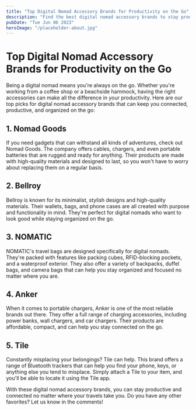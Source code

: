 ```yaml
---
title: "Top Digital Nomad Accessory Brands for Productivity on the Go"
description: "Find the best digital nomad accessory brands to stay productive on the go. Our top picks include brands known for their durability, flexibility, and convenience."
pubDate: "Tue Jun 06 2023"
heroImage: "/placeholder-about.jpg"
---
```


# Top Digital Nomad Accessory Brands for Productivity on the Go

Being a digital nomad means you&#39;re always on the go. Whether you&#39;re working from a coffee shop or a beachside hammock, having the right accessories can make all the difference in your productivity. Here are our top picks for digital nomad accessory brands that can keep you connected, productive, and organized on the go:

## 1. Nomad Goods

If you need gadgets that can withstand all kinds of adventures, check out Nomad Goods. The company offers cables, chargers, and even portable batteries that are rugged and ready for anything. Their products are made with high-quality materials and designed to last, so you won&#39;t have to worry about replacing them on a regular basis.

## 2. Bellroy

Bellroy is known for its minimalist, stylish designs and high-quality materials. Their wallets, bags, and phone cases are all created with purpose and functionality in mind. They&#39;re perfect for digital nomads who want to look good while staying organized on the go.

## 3. NOMATIC

NOMATIC&#39;s travel bags are designed specifically for digital nomads. They&#39;re packed with features like packing cubes, RFID-blocking pockets, and a waterproof exterior. They also offer a variety of backpacks, duffel bags, and camera bags that can help you stay organized and focused no matter where you are.

## 4. Anker

When it comes to portable chargers, Anker is one of the most reliable brands out there. They offer a full range of charging accessories, including power banks, wall chargers, and car chargers. Their products are affordable, compact, and can help you stay connected on the go.

## 5. Tile

Constantly misplacing your belongings? Tile can help. This brand offers a range of Bluetooth trackers that can help you find your phone, keys, or anything else you tend to misplace. Simply attach a Tile to your item, and you&#39;ll be able to locate it using the Tile app.

With these digital nomad accessory brands, you can stay productive and connected no matter where your travels take you. Do you have any other favorites? Let us know in the comments!
